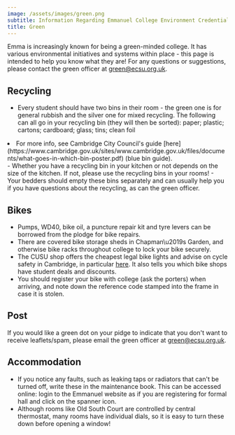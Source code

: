 ```yaml
---
image: /assets/images/green.png
subtitle: Information Regarding Emmanuel College Environment Credentials
title: Green
---
```


Emma is increasingly known for being a green-minded college. It has various environmental initiatives and systems within place - this page is intended to help you know what they are! For any questions or suggestions, please contact the green officer at [green@ecsu.org.uk](mailto:green@ecsu.org.uk).


## Recycling



- Every student should have two bins in their room - the green one is for general rubbish and the silver one for mixed recycling. The following can all go in your recycling bin (they will then be sorted): paper; plastic; cartons; cardboard; glass; tins; clean foil
<li>For more info, see Cambridge City Council's guide [here](https://www.cambridge.gov.uk/sites/www.cambridge.gov.uk/files/documents/what-goes-in-which-bin-poster.pdf) (blue bin guide).
</li>
- Whether you have a recycling bin in your kitchen or not depends on the size of the kitchen. If not, please use the recycling bins in your rooms!
- Your bedders should empty these bins separately and can usually help you if you have questions about the recycling, as can the green officer. 

## Bikes



- Pumps, WD40, bike oil, a puncture repair kit and tyre levers can be borrowed from the plodge for bike repairs. 
- There are covered bike storage sheds in Chapman\u2019s Garden, and otherwise bike racks throughout college to lock your bike securely.
- The CUSU shop offers the cheapest legal bike lights and advise on cycle safety in Cambridge, in particular [here](http://www.studentadvice.cam.ac.uk/welfare/cycling/). It also tells you which bike shops have student deals and discounts.
- You should register your bike with college (ask the porters) when arriving, and note down the reference code stamped into the frame in case it is stolen.

## Post

If you would like a green dot on your pidge to indicate that you don't want to receive leaflets/spam, please email the green officer at [green@ecsu.org.uk](mailto:green@ecsu.org.uk).



## Accommodation


- If you notice any faults, such as leaking taps or radiators that can't be turned off, write these in the maintenance book. This can be accessed online: login to the Emmanuel website as if you are registering for formal hall and click on the spanner icon.
- Although rooms like Old South Court are controlled by central thermostat, many rooms have individual dials, so it is easy to turn these down before opening a window!